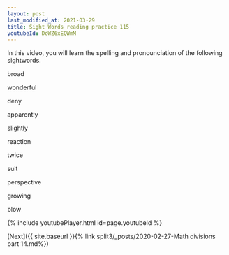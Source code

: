 ```yaml
---
layout: post
last_modified_at: 2021-03-29
title: Sight Words reading practice 115
youtubeId: DoWZ6xEQWmM
---
```

 
 
In this video, you will learn the spelling and pronounciation of the following sightwords.

broad

wonderful

deny

apparently

slightly

reaction

twice

suit

perspective

growing

blow


 


 
{% include youtubePlayer.html id=page.youtubeId %}
 
 

[Next]({{ site.baseurl }}{% link  split3/_posts/2020-02-27-Math divisions part 14.md%})
 
